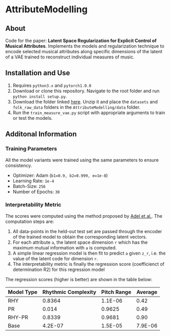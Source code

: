 # AttributeModelling

## About
Code for the paper: **Latent Space Regularization for Explicit Control of Musical Attributes**. Implements the models and regularization technique to encode selected musical attributes along specific dimensions of the latent of a VAE trained to reconstruct individual measures of music. 

## Installation and Use
1. Requires `python3.x` and `pytorch1.0.0`
2. Download or clone this repository. Navigate to the root folder and run `python install setup.py`.
3. Download the folder linked [here](https://drive.google.com/open?id=1sh5zXo-D5AyaamJ_k1ZmHop3EDEE5CJU). Unzip it and place the `datasets` and `folk_raw_data` folders in the `AttributeModelling/data` folder.
4. Run the `train_measure_vae.py` script with appropriate arguments to train or test the models.

## Additonal Information

### Training Parameters
All the model variants were trained using the same parameters to ensure consistency.
* Optimizer: Adam (`b1=0.9, b2=0.999, e=1e-8`)
* Learning Rate: `1e-4`
* Batch-Size: `256`
* Number of Epochs: `30`

### Interpretability Metric
The scores were computed using the method proposed by [Adel et al.](http://proceedings.mlr.press/v80/adel18a.html). The computation steps are:
1. All data-points in the held-out test set are passed through the encoder of the trained model to obtain the corresponding latent vectors.
2. For each attribute `a`, the latent space dimension `r` which has the maximum mutual information with `a` is computed.
3. A simple linear regression model is then fit to predict `a` given `z_r`, i.e. the value of the latent code for dimension `r`.
4. The interpretability metric is finally the regression score (coefficienct of determination R2) for this regression model

The regression scores (higher is better) are shown in the table below: 

| Model Type 	| Rhythmic Complexity 	| Pitch Range 	| Average  	|
|------------	|---------------------	|-------------	|----------	|
| RHY        	| 0.8364              	| 1.1E-06    	  | 0.42     	|
| PR         	| 0.014               	| 0.9625      	| 0.49     	|
| RHY-PR     	| 0.8339              	| 0.9681      	| 0.90     	|
| Base       	| 4.2E-07            	  | 1.5E-05    	  | 7.9E-06 	|


